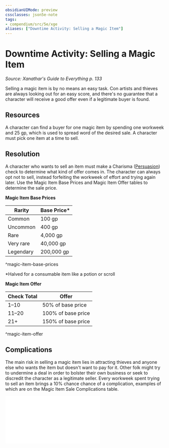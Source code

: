 ```yaml
---
obsidianUIMode: preview
cssclasses: json5e-note
tags:
- compendium/src/5e/xge
aliases: ["Downtime Activity: Selling a Magic Item"]
---
```

# Downtime Activity: Selling a Magic Item
*Source: Xanathar's Guide to Everything p. 133* 

Selling a magic item is by no means an easy task. Con artists and thieves are always looking out for an easy score, and there's no guarantee that a character will receive a good offer even if a legitimate buyer is found.

## Resources

A character can find a buyer for one magic item by spending one workweek and 25 gp, which is used to spread word of the desired sale. A character must pick one item at a time to sell.

## Resolution

A character who wants to sell an item must make a Charisma ([Persuasion](rules/skills.md#Persuasion)) check to determine what kind of offer comes in. The character can always opt not to sell, instead forfeiting the workweek of effort and trying again later. Use the Magic Item Base Prices and Magic Item Offer tables to determine the sale price.

**Magic Item Base Prices**

| Rarity | Base Price* |
|--------|-------------|
| Common | 100 gp |
| Uncommon | 400 gp |
| Rare | 4,000 gp |
| Very rare | 40,000 gp |
| Legendary | 200,000 gp |
^magic-item-base-prices

*Halved for a consumable item like a potion or scroll

**Magic Item Offer**

| Check Total | Offer |
|-------------|-------|
| 1–10 | 50% of base price |
| 11–20 | 100% of base price |
| 21+ | 150% of base price |
^magic-item-offer

## Complications

The main risk in selling a magic item lies in attracting thieves and anyone else who wants the item but doesn't want to pay for it. Other folk might try to undermine a deal in order to bolster their own business or seek to discredit the character as a legitimate seller. Every workweek spent trying to sell an item brings a 10% chance chance of a complication, examples of which are on the Magic Item Sale Complications table.

![Magic Item Sale Complications](compendium/tables/magic-item-sale-complications-xge.md)
